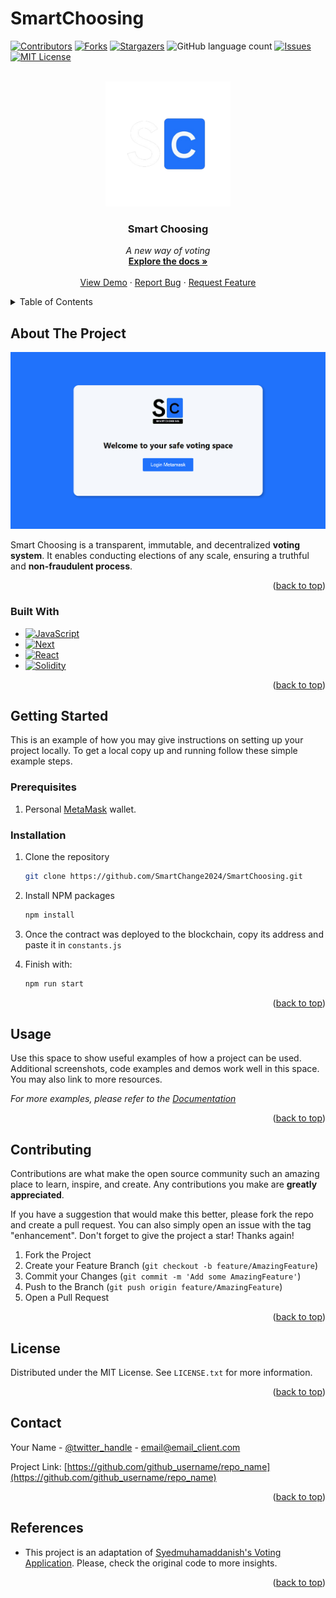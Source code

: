 # SmartChoosing

<!-- Improved compatibility of back to top link: See: https://github.com/othneildrew/Best-README-Template/pull/73 -->

<a name="readme-top"></a>

<!--
*** Thanks for checking out the Best-README-Template. If you have a suggestion
*** that would make this better, please fork the repo and create a pull request
*** or simply open an issue with the tag "enhancement".
*** Don't forget to give the project a star!
*** Thanks again! Now go create something AMAZING! :D
-->

<!-- PROJECT SHIELDS -->
<!--
*** I'm using markdown "reference style" links for readability.
*** Reference links are enclosed in brackets [ ] instead of parentheses ( ).
*** See the bottom of this document for the declaration of the reference variables
*** for contributors-url, forks-url, etc. This is an optional, concise syntax you may use.
*** https://www.markdownguide.org/basic-syntax/#reference-style-links
-->

[![Contributors][contributors-shield]][contributors-url]
[![Forks][forks-shield]][forks-url]
[![Stargazers][stars-shield]](https://img.shields.io/github/starts/SmartChange2024/SmartChoosing?style=for-the-badge)
![GitHub language count](https://img.shields.io/github/languages/count/SmartChange2024/SmartChoosing?style=for-the-badge)
[![Issues][issues-shield]][issues-url]
[![MIT License][license-shield]][license-url]

<!-- PROJECT LOGO -->
<br />
<div align="center">
  <a href="https://github.com/SmartChange2024/SmartChoosing">
    <img src="images/logo.png" alt="Logo" width="auto" height="200">
  </a>

<h3 align="center">Smart Choosing</h3>

  <p align="center"><i>
    A new way of voting</i>
    <br />
    <a href="https://github.com/SmartChange2024/SmartChoosing"><strong>Explore the docs »</strong></a>
    <br />
    <br />
    <a href="https://github.com/SmartChange2024/SmartChoosing">View Demo</a>
    ·
    <a href="https://github.com/SmartChange2024/SmartChoosing/issues">Report Bug</a>
    ·
    <a href="https://github.com/SmartChange2024/SmartChoosing/pulls">Request Feature</a>
  </p>
</div>

<!-- TABLE OF CONTENTS -->
<details>
  <summary>Table of Contents</summary>
  <ol>
    <li>
      <a href="#about-the-project">About The Project</a>
      <ul>
        <li><a href="#built-with">Built With</a></li>
      </ul>
    </li>
    <li>
      <a href="#getting-started">Getting Started</a>
      <ul>
        <li><a href="#installation">Installation</a></li>
      </ul>
    </li>
    <li><a href="#usage">Usage</a></li>
    <li><a href="#contributing">Contributing</a></li>
    <li><a href="#license">License</a></li>
    <li><a href="#contact">Contact</a></li>
    <li><a href="#References">References</a></li>
  </ol>
</details>

<!-- ABOUT THE PROJECT -->

## About The Project

<img src="./images/login_page.png" alt="Login page"/>

Smart Choosing is a transparent, immutable, and decentralized **voting system**. It enables conducting elections of any scale, ensuring a truthful and **non-fraudulent process**.

<p align="right">(<a href="#readme-top">back to top</a>)</p>

### Built With

- [![JavaScript][JavaScript.com]][JavaScript-url]
- [![Next][Next.js]][Next-url]
- [![React][React.js]][React-url]
- [![Solidity][Solidity.com]][Solidity-url]

<p align="right">(<a href="#readme-top">back to top</a>)</p>

<!-- GETTING STARTED -->

## Getting Started

This is an example of how you may give instructions on setting up your project locally.
To get a local copy up and running follow these simple example steps.

### Prerequisites

1. Personal [MetaMask](https://metamask.io/) wallet.

### Installation

1. Clone the repository
   ```sh
   git clone https://github.com/SmartChange2024/SmartChoosing.git
   ```
2. Install NPM packages
   ```sh
   npm install
   ```
3. Once the contract was deployed to the blockchain, copy its address and paste it in `constants.js`

4. Finish with:
   ```sh
   npm run start
   ```



<p align="right">(<a href="#readme-top">back to top</a>)</p>

<!-- USAGE EXAMPLES -->

## Usage

Use this space to show useful examples of how a project can be used. Additional screenshots, code examples and demos work well in this space. You may also link to more resources.

_For more examples, please refer to the [Documentation](https://example.com)_

<p align="right">(<a href="#readme-top">back to top</a>)</p>

<!-- CONTRIBUTING -->

## Contributing

Contributions are what make the open source community such an amazing place to learn, inspire, and create. Any contributions you make are **greatly appreciated**.

If you have a suggestion that would make this better, please fork the repo and create a pull request. You can also simply open an issue with the tag "enhancement".
Don't forget to give the project a star! Thanks again!

1. Fork the Project
2. Create your Feature Branch (`git checkout -b feature/AmazingFeature`)
3. Commit your Changes (`git commit -m 'Add some AmazingFeature'`)
4. Push to the Branch (`git push origin feature/AmazingFeature`)
5. Open a Pull Request

<p align="right">(<a href="#readme-top">back to top</a>)</p>

<!-- LICENSE -->

## License

Distributed under the MIT License. See `LICENSE.txt` for more information.

<p align="right">(<a href="#readme-top">back to top</a>)</p>

<!-- CONTACT -->

## Contact

Your Name - [@twitter_handle](https://twitter.com/twitter_handle) - email@email_client.com

Project Link: [https://github.com/github_username/repo_name](https://github.com/github_username/repo_name)

<p align="right">(<a href="#readme-top">back to top</a>)</p>

<!-- ACKNOWLEDGMENTS -->

## References

- This project is an adaptation of [Syedmuhamaddanish's Voting Application](https://github.com/syedmuhamaddanish/React-Voting-Application/tree/main). Please, check the original code to more insights.

<p align="right">(<a href="#readme-top">back to top</a>)</p>

<!-- MARKDOWN LINKS & IMAGES -->
<!-- https://www.markdownguide.org/basic-syntax/#reference-style-links -->

[contributors-shield]: https://img.shields.io/github/contributors/SmartChange2024/SmartChoosing.svg?style=for-the-badge
[contributors-url]: https://github.com/github_username/repo_name/graphs/contributors
[forks-shield]: https://img.shields.io/github/forks/SmartChange2024/SmartChoosing?style=for-the-badge
[forks-url]: https://github.com/github_username/repo_name/network/members
[stars-shield]: https://img.shields.io/github/stars/SmartChange2024/SmartChoosing.svg?style=for-the-badge
[stars-url]: https://github.com/SmartChange2024/SmartChoosing/stargazers
[issues-shield]: https://img.shields.io/github/issues/github_username/repo_name.svg?style=for-the-badge
[issues-url]: https://github.com/github_username/repo_name/issues
[license-shield]: https://img.shields.io/github/license/github_username/repo_name.svg?style=for-the-badge
[license-url]: https://github.com/github_username/repo_name/blob/master/LICENSE.txt
[product-screenshot]: images/screenshot.png
[JavaScript.com]: https://img.shields.io/badge/JavaScript-323330?style=for-the-badge&logo=javascript&logoColor=F7DF1E
[JavaScript-url]: https://developer.mozilla.org/en-US/docs/Web/JavaScript
[Next.js]: https://img.shields.io/badge/next.js-000000?style=for-the-badge&logo=nextdotjs&logoColor=white
[Next-url]: https://nextjs.org/
[React.js]: https://img.shields.io/badge/React-20232A?style=for-the-badge&logo=react&logoColor=61DAFB
[React-url]: https://reactjs.org/
[Solidity.com]: https://img.shields.io/badge/Solidity-e6e6e6?style=for-the-badge&logo=solidity&logoColor=black
[Solidity-url]: https://soliditylang.org/
[JQuery.com]: https://img.shields.io/badge/jQuery-0769AD?style=for-the-badge&logo=jquery&logoColor=white
[JQuery-url]: https://jquery.com
